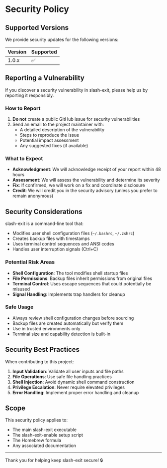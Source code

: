 # Security Policy

## Supported Versions

We provide security updates for the following versions:

| Version | Supported          |
| ------- | ------------------ |
| 1.0.x   | :white_check_mark: |

## Reporting a Vulnerability

If you discover a security vulnerability in slash-exit, please help us by reporting it responsibly.

### How to Report

1. **Do not** create a public GitHub issue for security vulnerabilities
2. Send an email to the project maintainer with:
   - A detailed description of the vulnerability
   - Steps to reproduce the issue
   - Potential impact assessment
   - Any suggested fixes (if available)

### What to Expect

- **Acknowledgment**: We will acknowledge receipt of your report within 48 hours
- **Assessment**: We will assess the vulnerability and determine its severity
- **Fix**: If confirmed, we will work on a fix and coordinate disclosure
- **Credit**: We will credit you in the security advisory (unless you prefer to remain anonymous)

## Security Considerations

slash-exit is a command-line tool that:

- Modifies user shell configuration files (`~/.bashrc`, `~/.zshrc`)
- Creates backup files with timestamps
- Uses terminal control sequences and ANSI codes
- Handles user interruption signals (Ctrl+C)

### Potential Risk Areas

- **Shell Configuration**: The tool modifies shell startup files
- **File Permissions**: Backup files inherit permissions from original files
- **Terminal Control**: Uses escape sequences that could potentially be misused
- **Signal Handling**: Implements trap handlers for cleanup

### Safe Usage

- Always review shell configuration changes before sourcing
- Backup files are created automatically but verify them
- Use in trusted environments only
- Terminal size and capability detection is built-in

## Security Best Practices

When contributing to this project:

1. **Input Validation**: Validate all user inputs and file paths
2. **File Operations**: Use safe file handling practices
3. **Shell Injection**: Avoid dynamic shell command construction
4. **Privilege Escalation**: Never require elevated privileges
5. **Error Handling**: Implement proper error handling and cleanup

## Scope

This security policy applies to:
- The main slash-exit executable
- The slash-exit-enable setup script
- The Homebrew formula
- Any associated documentation

---

Thank you for helping keep slash-exit secure! 🔒